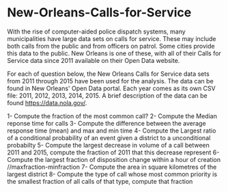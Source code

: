 # New-Orleans-Calls-for-Service

With the rise of computer-aided police dispatch systems, many municipalities have large data sets on calls for service. These may include both calls from the public and from officers on patrol. Some cities provide this data to the public. New Orleans is one of these, with all of their Calls for Service data since 2011 available on their Open Data website.

For each of question below, the New Orleans Calls for Service data sets from 2011 through 2015 have been used for the analysis. The data can be found in New Orleans' Open Data portal. Each year comes as its own CSV file: 2011, 2012, 2013, 2014, 2015. A brief description of the data can be found https://data.nola.gov/.

1- Compute the fraction of the most common call?
2- Compute the Median reponse time for calls
3- Compute the difference between the average response time (mean) and max and min time
4- Compute the Largest ratio of a conditional probability of an event given a district to a unconditional probabilty
5- Compute the largest decrease in volume of a call between 2011 and 2015, compute the fraction of 2011 that this decrease represent
6- Compute the largest fraction of disposition change within a hour of creation //maxfraction-minfraction 
7- Compute the area in square kilometres of the largest district
8- Compute the type of call whose most common priority is the smallest fraction of all calls of that type, compute that fraction 